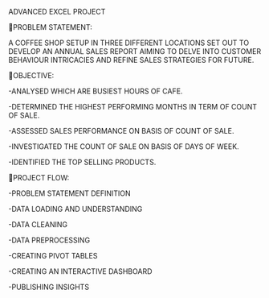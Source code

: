 ADVANCED EXCEL PROJECT

💬PROBLEM STATEMENT:

A COFFEE SHOP SETUP IN THREE DIFFERENT LOCATIONS SET OUT TO DEVELOP AN ANNUAL SALES REPORT AIMING TO DELVE INTO CUSTOMER BEHAVIOUR INTRICACIES AND REFINE SALES STRATEGIES FOR FUTURE.


🚩OBJECTIVE:

-ANALYSED WHICH ARE BUSIEST HOURS OF CAFE.

-DETERMINED THE HIGHEST PERFORMING MONTHS IN TERM OF COUNT OF SALE.

-ASSESSED SALES PERFORMANCE ON BASIS OF COUNT OF SALE.  

-INVESTIGATED THE COUNT OF SALE ON BASIS OF DAYS OF WEEK.

-IDENTIFIED THE TOP SELLING PRODUCTS.


🔄PROJECT FLOW:

-PROBLEM STATEMENT DEFINITION

-DATA LOADING AND UNDERSTANDING

-DATA CLEANING

-DATA PREPROCESSING

-CREATING PIVOT TABLES

-CREATING AN INTERACTIVE DASHBOARD

-PUBLISHING INSIGHTS
